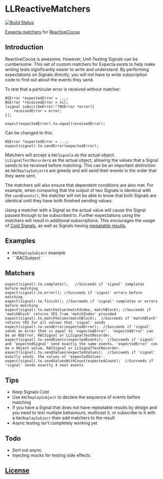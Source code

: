 LLReactiveMatchers
=================

[![Build Status](https://travis-ci.org/lawrencelomax/LLReactiveMatchers.png)](https://travis-ci.org/lawrencelomax/LLReactiveMatchers)

[Expecta matchers](https://github.com/specta/expecta) for [ReactiveCocoa](https://github.com/reactiveCocoa/reactivecocoa)

## Introduction
ReactiveCocoa is awesome. However, Unit-Testing Signals can be cumbersome. This set of custom matchers for Expecta exists to help make writing tests significantly easier to write and understand. By performing expectations on Signals directly, you will not have to write subscription code to find out about the events they send.

To test that a particular error is received without matcher:
    
    NSError *expectedError = ...;
    NSError *receivedError = nil;
    [signal subscribeError:^(NSError *error){
        receivedError = error;
    }];
    
    expect(expectedError).to.equal(receivedError);
    
Can be changed to this:

    NSError *expectedError = ...;
    expect(signal).to.sendError(expectedError);

Matchers will accept a ```RACSignal```s as the actual object. ```LLSignalTestRecorder```s as the actual object, allowing the values that a Signal sends to be received before matching. This can be an important distinction as ```RACReplaySubject```s are greedy and will send their events in the order that they were sent.

The matchers will also ensure that dependent conditions are also met. For example, when comparing that the output of two Signals is identical with the ```sendEvents()```, the matcher will not be able to know that both Signals are identical until they have both finished sending values.

Using a matcher with a Signal as the actual value will cause the Signal passed through to be subscribed to. Further expectations using the matchers will result in additional subscriptions. This encourages the usage of [Cold Signals](https://github.com/ReactiveCocoa/ReactiveCocoa/blob/master/Documentation/FrameworkOverview.md#connections), as well as Signals having [repeatable results](http://en.wikipedia.org/wiki/Referential_transparency_(computer_science)).

## Examples

- ```RACReplaySubject``` example
- ```RACSubject `

## Matchers
    
    expect(signal).to.complete();   //Succeeds if 'signal' completes before matching
    expect(signal).to.error(); //Succeeds if 'signal' errors before matching
    expect(signal).to.finish(); //Succeeds if 'signal' completes or errors before matching
    expect(signal).to.matchValue(matchIndex, matchBlock); //Succeeds if 'matchBlock' returns YES from 'matchIndex' provided
    expect(signal).to.matchValues(matchBlock);  //Succeeds if 'matchBlock' returns YES for all values that 'signal' sends
    expect(signal).to.sendError(expectedError);  //Succeeds if 'signal' sends an error that is equal to 'expectedError'. 'expectedError' can be an NSError, RACSignal or LLSignalTestRecorder.
    expect(signal).to.sendEvents(expectedEvents);  //Succeeds if 'signal' and 'expectedSignal' send exactly the same events. 'expectedError' can be a Object value, RACSignal or LLSignalTestRecorder.
    expect(signal).to.sendValues(expectedValues);  //Succeeds if 'signal' exactly sends  the values of 'expectedValues'. 
    expect(signal).to.sendValuesWithCount(expectedCount);  //Succeeds if 'signal' sends exactly 4 next events

## Tips

- Keep Signals Cold
- Use ```RACReplaySubject``` to declare the sequence of events before matching
- If you have a Signal that does not have repeatable results by design and you need to test multiple behaviours, multicast it, or subscribe to it with a ```RACReplaySubject``` then add matchers to the result
- Async testing isn't completely working yet

## Todo
- Sort out async
- Injecting mocks for testing side effects

## [License](./LICENSE)